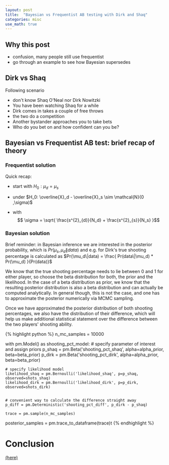 ```yaml
---
layout: post
title:  "Bayesian vs Frequentist AB testing with Dirk and Shaq"
categories: misc
use_math: true
---
```

## Why this post
- confusion, many people still use frequentist
- go through an example to see how Bayesian supersedes

## Dirk vs Shaq
Following scenario

- don't know Shaq O'Neal nor Dirk Nowitzki
- You have been watching Shaq for a while
- Dirk comes in takes a couple of free throws
- the two do a competition
- Another bystander approaches you to take bets
- Who do you bet on and how confident can you be? 

## Bayesian vs Frequentist AB test: brief recap of theory

### Frequentist solution
Quick recap:
- start with $H_0: \mu_d = \mu_s$
- under $H_0: \overline{X}_d - \overline{X}_s \sim \mathcal{N}(0 ,\sigma)$

- with $$ \sigma = \sqrt{ \frac{s^{2}_{d}}{N_d} + \frac{s^{2}_{s}}{N_s} }$$

### Bayesian solution

Brief reminder: in Bayesian inference we are interested in the posterior probability, which is $Pr(\mu_s,\mu_d\|data)$ and e.g. for Dirk's true shooting percentage is calculated as $Pr(\mu_d\|data) = \frac{ Pr(data\|\mu_d) * Pr(\mu_d) }{Pr(data)}$

We know that the true shooting percentage needs to lie between 0 and 1 for either player, so choose the beta distribution for both, the prior and the likelihood. In the case of a beta distribution as prior, we know that the resulting posterior distribution is also a beta distribution and can actually be computed analytically. In general though, this is not the case, and one has to approximate the posterior numerically via MCMC sampling. 

Once we have approximated the posterior distribution of both shooting percentages, we also have the distribution of their difference, which will help us make additional statistical statement over the difference between the two players' shooting ability.

{% highlight python %}
n_mc_samples = 10000

with pm.Model() as shooting_pct_model:
    # specify parameter of interest and assign priors
    p_shaq = pm.Beta('shooting_pct_shaq', alpha=alpha_prior, beta=beta_prior)
    p_dirk = pm.Beta('shooting_pct_dirk', alpha=alpha_prior, beta=beta_prior)
    
    # specify likelihood model
    likelihood_shaq = pm.Bernoulli('likelihood_shaq', p=p_shaq, observed=shots_shaq)
    likelihood_dirk = pm.Bernoulli('likelihood_dirk', p=p_dirk, observed=shots_dirk)
    

    # convenient way to calculate the difference straight away
    p_diff = pm.Deterministic('shooting_pct_diff', p_dirk - p_shaq)
    
    trace = pm.sample(n_mc_samples)

posterior_samples = pm.trace_to_dataframe(trace)t
{% endhighlight %}
# Conclusion
[(here)](https://github.com/matsmaiwald/cli_tools/blob/master/git-hist)
